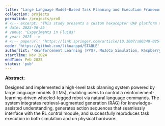 ```yaml
---
title: "Large Language Model–Based Task Planning and Execution Framework for Wheeled–Legged Robots"
collection: projects
permalink: /projects/pro8
# <!-- excerpt: "This study presents a custom hexacopter UAV platform that integrates a full-scale sonic anemometer with a multi-resolution digital in-line holography system to capture real-time, three-dimensional wind vectors and micrometer- to millimeter-scale particle distributions in the atmospheric boundary layer, using time- and frequency-domain corrections to eliminate rotor-induced disturbances and achieve high-precision turbulence statistics and particle sizing."
# date: 2025-06-25
# venue: "Experiments in Fluids"
# year: 2025 -->
# <!-- paperurl: "https://link.springer.com/article/10.1007/s00348-025-04064-3" -->
code: "https://github.com/likuanppd/STABLE"
authorlist: "Reinforcement Learning (PPO), MuJoCo Simulation, Raspberry Pi  "
startTime: Nov 2024
endTime: Feb 2025
status: 'pub'
---
```

**Abstract:**

Designed and implemented a high-level task planning system powered by large language models (LLMs), enabling users to control a reinforcement-learning–driven wheeled–legged robot via natural language commands. The system integrates retrieval-augmented generation (RAG) for knowledge-assisted understanding, generates action sequences that seamlessly interface with the RL control module, and successfully reproduces task execution in both simulation and on physical hardware.
